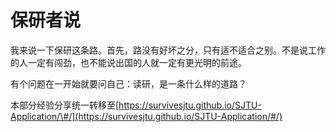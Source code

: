 # 保研者说

我来说一下保研这条路。首先，路没有好坏之分，只有适不适合之别。不是说工作的人一定有闯劲，也不能说出国的人就一定有更光明的前途。

有个问题在一开始就要问自己：读研，是一条什么样的道路？



本部分经验分享统一转移至[https://survivesjtu.github.io/SJTU-Application/\#/](https://survivesjtu.github.io/SJTU-Application/#/)



